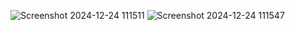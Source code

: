 ![Screenshot 2024-12-24 111511](https://github.com/user-attachments/assets/35690248-98aa-42cb-94a5-ce86545b6494)
![Screenshot 2024-12-24 111547](https://github.com/user-attachments/assets/907c47eb-83e8-47cd-a55c-d8915f61922d)

